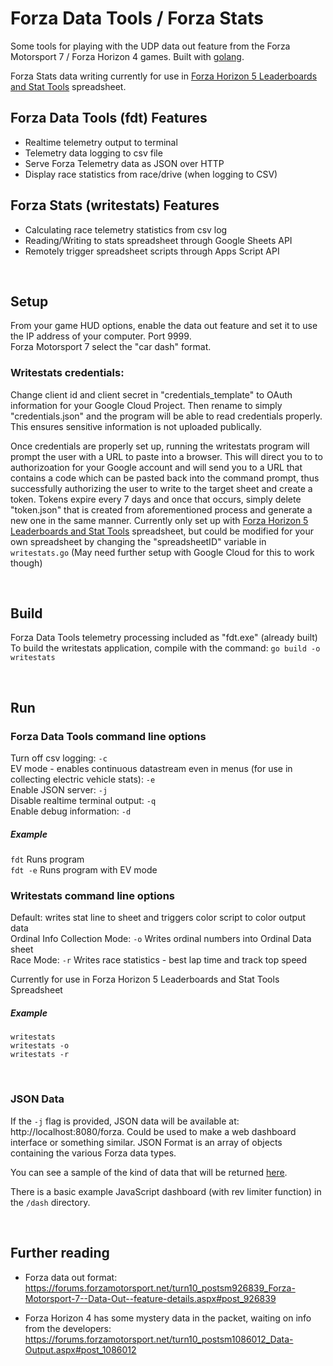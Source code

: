# Forza Data Tools / Forza Stats
Some tools for playing with the UDP data out feature from the Forza Motorsport 7 / Forza Horizon 4 games. Built with [golang](https://golang.org/dl/).  

Forza Stats data writing currently for use in [Forza Horizon 5 Leaderboards and Stat Tools](https://docs.google.com/spreadsheets/d/1UzB2IIzqNqzs9sWWV65w0VVHUmUaeFH1eGlK4-jyNMc/edit?usp=sharing) spreadsheet.




## Forza Data Tools (fdt) Features
- Realtime telemetry output to terminal  
- Telemetry data logging to csv file  
- Serve Forza Telemetry data as JSON over HTTP
- Display race statistics from race/drive (when logging to CSV)

## Forza Stats (writestats) Features
- Calculating race telemetry statistics from csv log
- Reading/Writing to stats spreadsheet through Google Sheets API
- Remotely trigger spreadsheet scripts through Apps Script API



&nbsp;

## Setup
From your game HUD options, enable the data out feature and set it to use the IP address of your computer. Port 9999.  
Forza Motorsport 7 select the "car dash" format.  

### Writestats credentials: 
Change client id and client secret in "credentials_template" to OAuth information for your Google Cloud Project. Then rename to simply "credentials.json" and the program will be able to read credentials properly. This ensures sensitive information is not uploaded publically.  

Once credentials are properly set up, running the writestats program will prompt the user with a URL to paste into a browser. This will direct you to to authorizoation for your Google account and will send you to a URL that contains a code which can be pasted back into the command prompt, thus successfully authorizing the user to write to the target sheet and create a token. Tokens expire every 7 days and once that occurs, simply delete "token.json" that is created from aforementioned process and generate a new one in the same manner. Currently only set up with [Forza Horizon 5 Leaderboards and Stat Tools](https://docs.google.com/spreadsheets/d/1UzB2IIzqNqzs9sWWV65w0VVHUmUaeFH1eGlK4-jyNMc/edit?usp=sharing) spreadsheet, but could be modified for your own spreadsheet by changing the "spreadsheetID" variable in `writestats.go` (May need further setup with Google Cloud for this to work though)

&nbsp;

## Build
Forza Data Tools telemetry processing included as "fdt.exe" (already built)  
To build the writestats application, compile with the command: `go build -o writestats`  

&nbsp;

## Run
### Forza Data Tools command line options
Turn off csv logging: `-c`    
EV mode - enables continuous datastream even in menus (for use in collecting electric vehicle stats): `-e`    
Enable JSON server: `-j`   
Disable realtime terminal output: `-q`   
Enable debug information: `-d`


##### Example 
`fdt`  Runs program  
`fdt -e`  Runs program with EV mode  

### Writestats command line options
Default: writes stat line to sheet and triggers color script to color output data  
Ordinal Info Collection Mode: `-o` Writes ordinal numbers into Ordinal Data sheet  
Race Mode: `-r` Writes race statistics - best lap time and track top speed  

Currently for use in Forza Horizon 5 Leaderboards and Stat Tools Spreadsheet  


##### Example
`writestats`   
`writestats -o`  
`writestats -r`


&nbsp;

### JSON Data
If the `-j` flag is provided, JSON data will be available at: http://localhost:8080/forza. Could be used to make a web dashboard interface or something similar. JSON Format is an array of objects containing the various Forza data types.  

You can see a sample of the kind of data that will be returned [here](https://github.com/richstokes/Forza-data-tools/blob/master/dash/sample.json).  

There is a basic example JavaScript dashboard (with rev limiter function) in the `/dash` directory.  

&nbsp; 

## Further reading
- Forza data out format: https://forums.forzamotorsport.net/turn10_postsm926839_Forza-Motorsport-7--Data-Out--feature-details.aspx#post_926839

- Forza Horizon 4 has some mystery data in the packet, waiting on info from the developers: https://forums.forzamotorsport.net/turn10_postsm1086012_Data-Output.aspx#post_1086012
